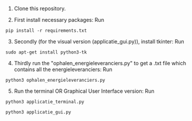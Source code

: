 1. Clone this repository.

2. First install necessary packages:
Run
```
pip install -r requirements.txt
```
3. Secondly (for the visual version (applicatie_gui.py)), install tkinter:
Run
```
sudo apt-get install python3-tk
```

4. Thirdly run the "ophalen_energieleveranciers.py" to get a .txt file which contains all the energieleveranciers:
Run
```
python3 ophalen_energieleveranciers.py
```

5. Run the terminal OR Graphical User Interface version:
Run
```
python3 applicatie_terminal.py
```
```
python3 applicatie_gui.py
```
